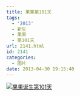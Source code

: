 ```yaml
---
title: 果果第101天
tags:
  - '2013'
  - 新生
  - 果果
  - 第101天
url: 2141.html
id: 2141
categories:
  - 图片
date: 2013-04-30 19:15:40
---
```


[![](http://photo.guolaijie.com/rooufer/uploads/2013/05/果果诞生第101天.jpg "果果诞生第101天")](http://photo.guolaijie.com/rooufer/uploads/2013/05/果果诞生第101天.jpg)